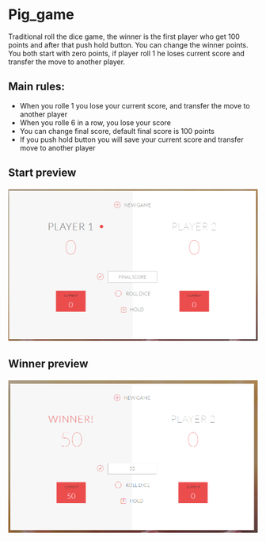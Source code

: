 # Pig_game
Traditional roll the dice game, the winner is the first player who get 100 points and after that push hold button. You can change the winner points. You both start with zero points, if player roll 1 he loses current score and transfer the move to another player.


<h2>Main rules:</h2>


<ul>
  <li> When you rolle 1 you lose your current score, and transfer the move to another player</li>
  <li> When you rolle 6 in a row, you lose your score</li>
  <li> You can change final score, default final score is 100 points</li>
  <li> If you push hold button you will save your current score and transfer move to another player</li>
</ul>
  
  
<h2>Start preview</2><br>



![Start-preview](https://github.com/CuteShaun/Pig_game/raw/master/Preview-start.png)


<h2>Winner preview</2><br>



![Start-preview](https://github.com/CuteShaun/Pig_game/raw/master/Preview-winner.png)










  
  
 
 

